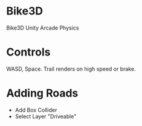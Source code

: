 # Bike3D
Bike3D Unity
Arcade Physics

# Controls
WASD, Space. Trail renders on high speed or brake.

# Adding Roads
- Add Box Collider
- Select Layer "Driveable"
